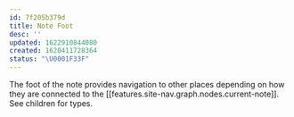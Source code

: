 ```yaml
---
id: 7f205b379d
title: Note Foot
desc: ''
updated: 1622910844080
created: 1620411728364
status: "\U0001F33F"
---
```


The foot of the note provides navigation to other places depending on how they are connected to the [[features.site-nav.graph.nodes.current-note]]. See children for types.

